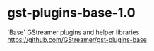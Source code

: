 # gst-plugins-base-1.0
'Base' GStreamer plugins and helper libraries https://github.com/GStreamer/gst-plugins-base
